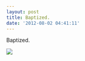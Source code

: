 ```yaml
---
layout: post
title: Baptized.
date: '2012-08-02 04:41:11'
---
```


Baptized.

![](http://25.media.tumblr.com/tumblr_m842coXRNv1qzpdrho1_1280.jpg)
